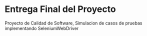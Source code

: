 # Entrega Final del Proyecto
Proyecto de Calidad de Software, Simulacion de casos de pruebas implementando SeleniumWebDriver
